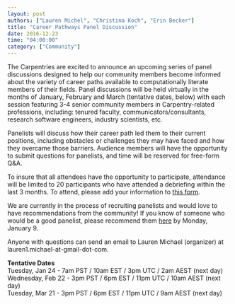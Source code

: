 ```yaml
---
layout: post
authors: ["Lauren Michel", "Christina Koch", "Erin Becker"]
title: "Career Pathways Panel Discussion"
date: 2016-12-23
time: "04:00:00"
category: ["Community"]
---
```


The Carpentries are excited to announce an upcoming series of panel discussions designed to help our community members become informed 
about the variety of career paths available to computationally literate members of their fields. Panel discussions will be held virtually
in the months of January, February and March (tentative dates, below) with each session featuring 3-4 senior community members in 
Carpentry-related professions, including: tenured faculty, communicators/consultants, research software engineers, industry scientists,
etc.  

Panelists will discuss how their career path led them to their current positions, including obstacles or challenges they may have 
faced and how they overcame those barriers. Audience members will have the opportunity to submit questions for panelists, and time
will be reserved for free-form Q&A.   

To insure that all attendees have the opportunity to participate, attendance will be limited to 20 participants who have attended
a debriefing within the last 3 months. To attend, please add your information to 
[this form](https://docs.google.com/forms/d/1UMvhBKwiUKv0Snxgv3RjiR_6tEX0mgaK6wNkvEm7Oyw/).  

We are currently in the process of recruiting panelists and would love to have recommendations from the community!
If you know of someone who would be a good panelist, please recommend them 
[here](https://docs.google.com/forms/d/1XxQ4JCJO6f2q1JHFryi3VG3xN_IIYNw6ampaO4pQuRw/) by Monday, January 9.  

Anyone with questions can send an email to Lauren Michael (organizer) at lauren1.michael-at-gmail-dot-com.  

**Tentative Dates**    
Tuesday, Jan 24 - 7am PST / 10am EST / 3pm UTC / 2am AEST (next day)  
Wednesday, Feb 22 - 3pm PST / 6pm EST / 11pm UTC / 10am AEST (next day)  
Tuesday, Mar 21 - 3pm PST / 6pm EST / 11pm UTC / 9am AEST (next day)  


